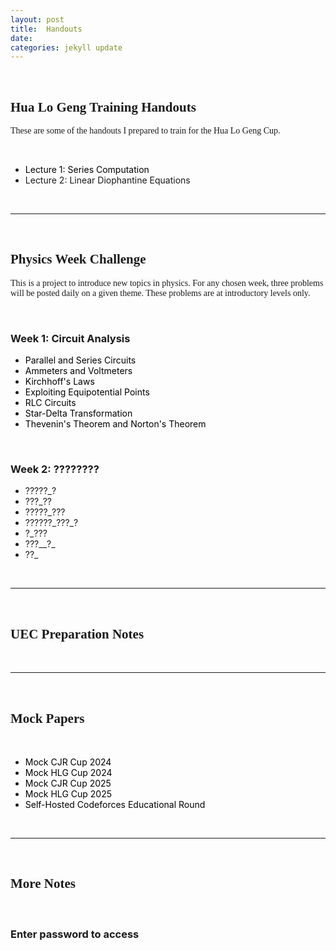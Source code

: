 ```yaml
---
layout: post
title:  Handouts
date:   
categories: jekyll update
---
```


<style>
.password {
  --svg-color: #808390;
  --text-color: #414856;
  --weak-color: #F04545;
  --medium-color: #FFA850;
  --strong-color: #47C796;
  --width: 180px;
  --height: 30px;
  display: flex;
  justify-content: center;
  align-items: center;
  position: relative;
  input {
    background: none;
    border: 0;
    outline: none;
    width: 22px;
    height: var(--height);
    z-index: 1;
    position: relative;
    appearance: none;
    transition: all .6s ease-out;
    cursor: pointer;
    color: var(--text-color);
    font: 400 14px 'Poppins', sans-serif;
  }
  .check {
    display: none;
    width: var(--height);
    height: var(--height);
    padding: 5px 2px 5px 8px;
    box-sizing: border-box;
    position: absolute;
    right: 0;
    z-index: 3;
    cursor: pointer;
    svg {
      fill: none;
      stroke: var(--strong-color);
      stroke-width: 2px;
      stroke-linecap: round;
      stroke-linejoin: round;
      stroke-dashoffset: 26;
      stroke-dasharray: 26;
      transition: stroke-dashoffset .6s ease;
    }
  }
  .lock {
    width: 180px;
    height: var(--height);
    position: absolute;
    right: 0;
    &::before,
    &::after {
      content: "";
      position: absolute;
      background: var(--svg-color);
      pointer-events: none;
    }
    &::before {
      right: 8px;
      bottom: 9px;
      width: 6px;
      height: 6px;
      border-radius: 50%;
      transition: bottom .2s ease-out .4s, right .4s ease-out;
    }
    &::after {
      right: 10px;
      bottom: 5px;
      width: 2px;
      height: 10px;
      border-radius: 2px;
      transition: bottom .4s ease-out .4s, border-radius .2s ease-out .4s, width .2s ease-out .4s, right .4s ease-out, height .4s ease .8s;
    }
    svg {
      display: block;
      height: 100%;
      width: 100%;
      fill: none;
      stroke: var(--svg-color);
      stroke-width: 2px;
      stroke-linecap: round;
      stroke-linejoin: round;
      stroke-dashoffset: 263;
      stroke-dasharray: 0 263 71 263;
      transition: all .6s ease-out;
    }
  }
  &.active {
    input {
      width: var(--width);
      padding: 0 var(--height) 0 5px;
      cursor: text;
      box-sizing: border-box;
    }
    .check {
      display: flex;
      &.submit {
        svg {
          stroke-dashoffset: 0;
          stroke-dasharray: 26;
        }
        & ~ .lock {
          &::before,
          &::after {
            opacity: 0;
            right: 9px;
            transition: right .2s ease-out, opacity .2s ease-out;
          }
        }
      }
      &.active {
        & ~ .lock {
          &::before {
            animation: wink-animation .6s linear alternate;
            background: var(--medium-color);
          }
          &::after {
            animation: wink-animation .6s linear alternate;
            background: var(--medium-color);
          }
        }
      }
    }
    .lock {
      &::before {
        right: 3px;
        bottom: 11px;
        transition: bottom .1s ease-out .1s, right .4s ease-out .2s, background .2s ease-out, opacity .2s ease-out;
      }
      &::after {
        right: 15px;
        bottom: 11px;
        width: 6px;
        height: 6px;
        border-radius: 50%;
        transition: height .2s ease-out, bottom .2s ease-out, border-radius .2s ease-out .2s, width .2s ease-out .2s, right .4s ease-out .2s, background .2s ease-out, opacity .2s ease-out;
      }
      svg {
        stroke-dashoffset: 207;
        stroke-dasharray: 0 263 177 263;
      }
    }
    .indicator {
      width: 180px;
      height: var(--height);
      position: absolute;
      right: 0;
      &::before {
        content: "";
        position: absolute;
        left: 0;
        bottom: 0;
        width: 0;
        height: 2px;
        border-radius: 5px;
        background: transparent;
        z-index: 3;
        transition: background .6s ease-out, width .6s ease-out;
      }
      &.weak {
        &::before {
          width: 33.3%;
          background: var(--weak-color);
        }
      }
      &.medium {
        &::before {
          width: 66.6%;
          background: var(--medium-color);
        }
      }
      &.strong {
        &::before {
          width: 100%;
          background: var(--strong-color);
        }
      }
    }
  }
}

@keyframes wink-animation {
  0% {
    height: 6px;
  }
  10% {
    height: 1px;
  }
  20% {
    height: 6px;
  }
  80% {
    height: 6px;
  }
  90% {
    height: 1px;
  }
  100% {
    height: 6px;
  }
}

//--- ## BASIC #############
body {
  background: #E8EBF3;
  height: 100vh;
  font: 400 16px 'Poppins', sans-serif;
  display: flex;
  flex-direction: column;
  justify-content: center;
  align-items: center;
  .socials {
    position: fixed;
    display: block;
    left: 20px;
    bottom: 20px;
    > a {
      display: block;
      width: 30px;
      opacity: var(--opacity, .2);
      transform: scale(var(--scale, .8));
      transition: transform .3s cubic-bezier(0.38,-0.12, 0.24, 1.91);
      &:hover {
        --scale: 1;
      }
    }
  }
}
</style>

<style>
a:link, a:visited{
  color: black;
  text-decoration: none;
}
a:hover {
  color: orange;
  text-decoration: none;
}
a:active {
    color: red !important;
}
</style>

<head>
    <br />
    <h2 style="font-family:Verdana">
        Hua Lo Geng Training Handouts
    </h2>
    <p style="font-family:Verdana"> These are some of the handouts I prepared to train for the Hua Lo Geng Cup.</p>
</head>
<br />
<body>
    <ul>
        <li><a href="~/css/HLG Lecture/A1Series.pdf"> Lecture 1: Series Computation </a></li>
        <li> Lecture 2: Linear Diophantine Equations</li>
    </ul>
</body>
<br />
<hr />
<br />
<head>
    <h2 style="font-family:Verdana">
        Physics Week Challenge
    </h2>
    <p style="font-family:Verdana">
        This is a project to introduce new topics in physics. For any chosen week, three problems will be posted daily on a given theme. These problems are at introductory levels only.
    </p>
    <br />
    <h3>Week 1: Circuit Analysis</h3>
    <ul>
        <li><a href="/main_pages/PWC/W1D1.html">Parallel and Series Circuits</a></li>
        <li><a href="/main_pages/PWC/W1D2.html">Ammeters and Voltmeters</a></li>
        <li><a href="/main_pages/PWC/W1D3.html">Kirchhoff's Laws</a></li>
        <li><a href="/main_pages/PWC/W1D4.html">Exploiting Equipotential Points</a></li>
        <li><a href="/main_pages/PWC/W1D5.html">RLC Circuits</a></li>
        <li><a href="/main_pages/PWC/W1D6.html">Star-Delta Transformation</a></li>
        <li><a href="/main_pages/PWC/W1D7.html">Thevenin's Theorem and Norton's Theorem</a></li>
    </ul>
    <br />
    <h3>Week 2: ????????</h3>
    <ul>
        <li><a asp-controller="PWC" asp-action="" ></a>?????_?</li>
        <li><a asp-controller="PWC" asp-action="" ></a>???_??</li>
        <li><a asp-controller="PWC" asp-action="" ></a>?????_???</li>
        <li><a asp-controller="PWC" asp-action="" ></a>??????_???_?</li>
        <li><a asp-controller="PWC" asp-action="" ></a>?_???</li>
        <li><a asp-controller="PWC" asp-action="" ></a>???__?_</li>
        <li><a asp-controller="PWC" asp-action="" ></a>??_</li>
    </ul>
    <br />
    <hr />
    <br />
    <h2 style="font-family:Verdana">
        UEC Preparation Notes
    </h2>
    <br />
    <hr />
    <br />
    <h2 style="font-family:Verdana">
        Mock Papers
    </h2>
    <br />
    <ul>
        <li><a href="/main_pages/Files/Mock CJR2024.pdf" > Mock CJR Cup 2024 </a></li>
        <li><a href="/main_pages/Files/Mock_HLG_2024.pdf" > Mock HLG Cup 2024 </a></li>
        <li><a style="color:black"> Mock CJR Cup 2025 </a></li>
        <li><a style="color:black"> Mock HLG Cup 2025 </a></li>
        <li><a style="color:black"> Self-Hosted Codeforces Educational Round </a></li>
    </ul>
    <br />
    <hr />
    <br />
    <h2 style="font-family:Verdana">
        More Notes
    </h2>
    <br />
    <h3> 
        Enter password to access
    </h3> 
</head>
